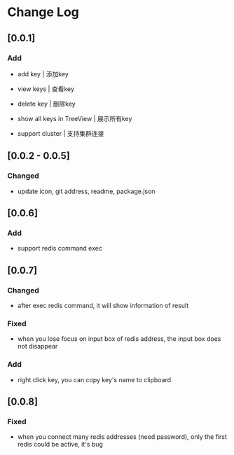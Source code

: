 # Change Log

## [0.0.1]

### Add

* add key | 添加key

* view keys | 查看key

* delete key | 删除key

* show all keys in TreeView | 展示所有key

* support cluster | 支持集群连接

## [0.0.2 - 0.0.5]

### Changed

* update icon, git address, readme, package.json

## [0.0.6]

### Add

* support redis command exec

## [0.0.7]

### Changed

* after exec redis command, it will show information of result

### Fixed

* when you lose focus on input box of redis address, the input box does not disappear

### Add

* right click key, you can copy key's name to clipboard

## [0.0.8]

### Fixed

* when you connect many redis addresses (need password), only the first redis could be active, it's bug 